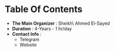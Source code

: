 # Table Of Contents
- **The Main Organizer** : Sheikh\ Ahmed El-Sayed
- **Duration** : 4-Years - 1 hr/day
- **Contact Info** : 
  - Telegram
  - Website
